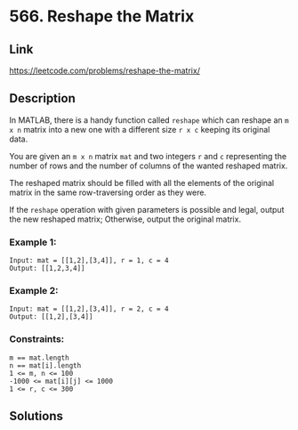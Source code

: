 # 566. Reshape the Matrix

## Link
https://leetcode.com/problems/reshape-the-matrix/

## Description

In MATLAB, there is a handy function called `reshape` which can reshape an `m x n` matrix into a new one with a different size `r x c` keeping its original data.

You are given an `m x n` matrix `mat` and two integers `r` and `c` representing the number of rows and the number of columns of the wanted reshaped matrix.

The reshaped matrix should be filled with all the elements of the original matrix in the same row-traversing order as they were.

If the `reshape` operation with given parameters is possible and legal, output the new reshaped matrix; Otherwise, output the original matrix.

### Example 1:
```
Input: mat = [[1,2],[3,4]], r = 1, c = 4
Output: [[1,2,3,4]]
```

### Example 2:
```
Input: mat = [[1,2],[3,4]], r = 2, c = 4
Output: [[1,2],[3,4]]
```
 
### Constraints:
```
m == mat.length
n == mat[i].length
1 <= m, n <= 100
-1000 <= mat[i][j] <= 1000
1 <= r, c <= 300
```

## Solutions

